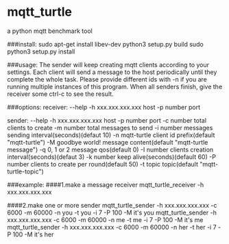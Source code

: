 # mqtt_turtle
a python mqtt benchmark tool

###install:
sudo apt-get install libev-dev
python3 setup.py build
sudo python3 setup.py install

###usage:
The sender will keep creating mqtt clients according to your settings.
Each client will send a message to the host periodically until they complete the whole task.
Please provide different ids with -n if you are running multiple instances of this program.
When all senders finish, give the receiver some ctrl-c to see the result.

###options:
receiver:
    --help
    -h xxx.xxx.xxx.xxx  host
    -p number           port

sender:
    --help
    -h xxx.xxx.xxx.xxx  host
    -p number           port
    -c number           total clients to create
    -m number           total messages to send
    -i number           messages sending interval(seconds)(defaut 10)
    -n mqtt-turtle      client id prefix(default "mqtt-turtle")
    -M goodbye world!   message content(default "mqtt-turtle message")
    -q 0, 1 or 2        message qos(default 0)
    -I number           clients creation interval(seconds)(defaut 3)
    -k number           keep alive(seconds)(default 60)
    -P number           clients to create per round(default 50)
    -t topic            topic(default "mqtt-turtle-topic")

###example:
####1.make a message receiver
mqtt_turtle_receiver -h xxx.xxx.xxx.xxx

####2.make one or more sender
mqtt_turtle_sender -h xxx.xxx.xxx.xxx -c 6000 -m 60000 -n you -t you -i 7 -P 100 -M it's you
mqtt_turtle_sender -h xxx.xxx.xxx.xxx -c 6000 -m 60000 -n me -t me -i 7 -P 100 -M it's me
mqtt_turtle_sender -h xxx.xxx.xxx.xxx -c 6000 -m 60000 -n her -t her -i 7 -P 100 -M it's her